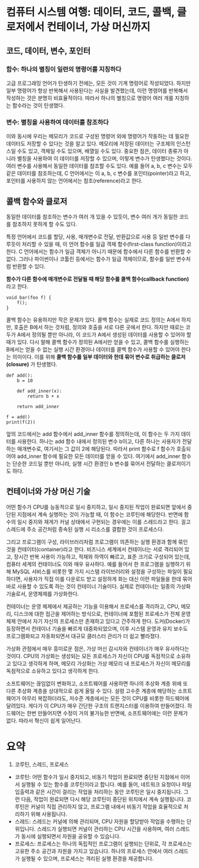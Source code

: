 # 컴퓨터 시스템 여행: 데이터, 코드, 콜백, 클로저에서 컨테이너, 가상 머신까지
## 코드, 데이터, 변수, 포인터
### 함수: 하나의 별칭이 일련의 명령어를 지칭하다
고급 프로그래밍 언어가 탄생하기 전에는, 모든 것이 기계 명렁어로 작성되었다. 하지만 일부 명령어가 항상 반복해서 사용된다는 사실을 발견했는데, 이런 명령어를 반복해서 작성하는 것은 분명히 비효율적이다. 따라서 하나의 별칭으로 명령어 여러 개를 지칭하는 함수라는 것이 탄생했다. 

### 변수: 별칭을 사용하여 데이터를 참조하다
이와 동시에 우리는 메모리가 코드로 구성된 명령어 외에 명령어가 작동하는 데 필요한 데이터도 저장할 수 있다는 것을 알고 있다. 메모리에 저장된 데이터는 구조체의 인스턴스일 수도 있고, 객체일 수도 있으며, 배열일 수도 있다. 중요한 점은, 데이터 종류가 아니라 별칭을 사용하여 이 데이터를 저장할 수 있으며, 이렇게 변수가 탄생했다는 것이다. 여러 변수를 사용해서 동일한 데이터를 참조할 수도 있다. 예를 들어 a, b, c 변수는 모두 같은 데이터를 참조하는데, C 언어에서는 이 a, b, c 변수를 포인터(pointer)라고 하고, 포인터를 사용하지 않는 언어에서는 참조(reference)라고 한다. 

## 콜백 함수와 클로저
동일한 데이터를 참조하는 변수가 여러 개 있을 수 있듯이, 변수 여러 개가 동일한 코드를 참조하지 못하게 할 수도 있다.

특정 언어에서 코드를 할당, 사용, 매개변수로 전달, 반환값으로 사용 등 일반 변수를 다루듯이 처리할 수 있을 때, 이 언어 함수를 일급 객체 함수(first-class function)이라고 한다. C 언어에서는 함수가 일급 객체가 아니기 때문에 함수에서 다른 함수를 반환할 수 없다. 그러나 파이썬이나 코툴린 등에서는 함수가 일급 객체이므로, 함수를 일반 변수처럼 반환할 수 있다.

**함수가 다른 함수에 매개변수로 전달될 때 해당 함수를 콜백 함수(callback function)** 라고 한다.
```aiignore
void bar(foo f) {
    f();
}
```

콜백 함수는 유용하지만 작은 문제가 있다. 콜백 함수는 실제로 코드 정의는 A에서 하지만, 호출은 B에서 하는 것처럼, 정의와 호출을 서로 다른 곳에서 한다. 하지만 때로는 코두가 A에서 정의될 뿐만 아니라, 이 코드가 A에서 생성된 데이터를 사용할 수 있어야 할 때가 있다. 다시 말해 콜백 함수가 정의된 A에서만 얻을 수 있고, 콜백 함수를 실행하는 B에서는 얻을 수 없는 실행 시간 환경이나 데이터를 콜백 함수가 사용할 수 있어야 한다는 의미이다. 이를 위해 **콜백 함수를 일부 데이터와 한데 묶어 변수로 취급하는 클로저(closure)** 가 탄생했다.
```aiignore
def add():
    b = 10
    
    def add_inner(x): 
        return b + x
    
    return add_inner
    
f = add()
print(f(2))
```
앞의 코드에서는 add 함수에서 add_inner 함수를 정의하는데, 이 함수는 두 가지 데이터를 사용한다. 하나는 add 함수 내에서 정의된 변수 b이고, 다른 하나는 사용자가 전달하는 매개변수로, 여기서는 그 값이 2에 해당된다. 따라서 print 함수로 f 함수가 호출되어야 add_inner 함수에 필요한 모든 데이터를 얻을 수 있다. 여기에서 add_inner 함수는 단순한 코드일 뿐만 아니라, 실행 시간 환경인 b 변수를 묶어서 전달하는 클로저이기도 하다. 

## 컨테이너와 가상 머신 기술
어떤 함수가 CPU를 능동적으로 일시 중지하고, 일시 중지된 작업이 완료되면 앞에서 중단된 지점에서 계속 실행하는 것이 가능할 때, 이 함수는 코루틴에 해당한다. 반면에 함수의 일시 중지와 재게가 커널 상태에서 구현되는 경우에는 이를 스레드라고 한다. 긜고 스레드에 주소 공간처럼 종속된 실행 시 리소스를 결합한 것이 프로세스다.

그리고 프로그램이 구성, 라이브러리처럼 프로그램이 의존하는 실행 환경과 함께 묶인 것을 컨테이터(container)라고 한다. 비즈니스 세계에서 컨테이너는 서로 격리되어 있고, 장시간 반복 사용이 가능하고, 적재와 하역이 빠르고, 표준 크기로 구성되어 있는데, 컴퓨터 세계의 컨테이너도 이와 매우 유사하다. 예를 들어서 한 프로그램을 실행하기 위해 MySQL 서비스를 비롯한 몇 가지 시스템 라이브러리와 설정을 구성하는 파일이 필요하다면, 사용자가 직접 이를 다운로드 받고 설정하게 화는 대신 이런 파일들을 한데 묶어 바로 사용할 수 있도록 하는 것이 컨테이너 기술이다. 실제로 컨테이너는 일종의 가상화 기술로서, 운영체제를 가상화한다.

컨테이너는 운영 체제에서 제공하는 기능을 이용해서 프로세스를 격리하고, CPU, 메모리, 디스크에 대한 접근을 제어하는 방식으로, 컨테이너에 포함된 프로세스가 전체 운영 체제 안에서 자기 자신의 프로세스만 존재하고 있다고 간주하게 한다. 도커(Docker)가 등장하면서 컨테이너 기술을 빠르게 대중화되었으며, 이후 시스템 운영과 유지 보수도 프로그램화되고 자동화되면서 대규모 클러스터 관리가 더 쉽고 빨라졌다. 

가상화 관점에서 매우 흥미로운 점은, 가상 머신 감시자와 컨테이너가 매우 유사하다는 것이다. CPU의 가상화는 생성되는 모든 프로세스가 자신이 CPU를 독점적으로 소유하고 있다고 생각하게 하며, 메모리 가상화는 가상 메모리 내 프로세스가 자신이 메모리를 독점적으로 소유하고 있다고 생각하게 한다. 

소프트웨어는 끊임없이 변화하고, 소프트웨어를 사용하면 하나의 추상화 계층 위에 또 다른 추상화 계층을 상대적으로 쉽게 올릴 수 있다. 설령 고수준 계층에 해당하는 소프트웨어가 아무리 복잡하더라도, 저수준 계층에서는 모든 것이 CPU를 비롯한 하드웨어에 달려있다. 게다가 이 CPU가 매우 간단한 구조의 트랜지스터를 이용하여 만들어졌다. 하드웨어는 한번 만들어지면 수정이 거의 불가능한 반면에, 소프트웨어에는 이런 문제가 없다. 따라서 혁신이 쉽게 일어난다. 

# 요약
1. 코루틴, 스레드, 프로세스
- 코루틴: 어떤 함수가 일시 중지되고, 비동기 작업이 완료되면 중단된 지점에서 이어서 실행될 수 있는 함수를 코루틴이라고 합니다. 예를 들어, 네트워크 요청이나 파일 입출력과 같은 시간이 걸리는 작업을 처리하는 동안 코루틴은 일시 중지됩니다. 그런 다음, 작업이 완료되면 다시 해당 코루틴이 중단된 위치에서 계속 실행됩니다. 코루틴은 커널이 직접 관리하지 않고, 프로그램 내에서 비동기 작업을 효율적으로 처리하기 위해 사용됩니다.
- 스레드: 스레드는 커널에 의해 관리되며, CPU 자원을 할당받아 작업을 수행하는 단위입니다. 스레드가 실행되면 커널이 관리하는 CPU 시간을 사용하며, 여러 스레드가 동시에 실행되면서 자원을 공유할 수 있습니다.
- 프로세스: 프로세스는 하나의 독립적인 프로그램이 실행되는 단위로, 각 프로세스는 고유한 주소 공간과 자원을 가지고 있습니다. 하나의 프로세스 안에서 여러 스레드가 실행될 수 있으며, 프로세스는 격리된 실행 환경을 제공합니다.